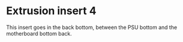 # Extrusion insert 4

This insert goes in the back bottom, between the PSU bottom and the motherboard bottom back.